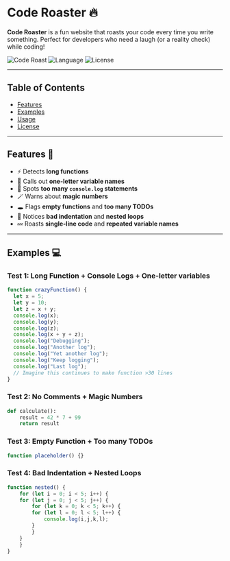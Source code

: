 # Code Roaster 🔥

**Code Roaster** is a fun website that roasts your code every time you write something. Perfect for developers who need a laugh (or a reality check) while coding!  

![Code Roast](https://img.shields.io/badge/Status-Active-brightgreen) ![Language](https://img.shields.io/badge/Language-JavaScript%20%7C%20Python-blue) ![License](https://img.shields.io/badge/License-MIT-yellow)

---

## Table of Contents

- [Features](#features)  
- [Examples](#examples)  
- [Usage](#usage)  
- [License](#license)  

---

## Features 🎯

- ⚡ Detects **long functions**  
- 🤯 Calls out **one-letter variable names**  
- 📝 Spots **too many `console.log` statements**  
- 🪄 Warns about **magic numbers**  
- 🕳️ Flags **empty functions** and **too many TODOs**  
- 🎨 Notices **bad indentation** and **nested loops**  
- 💤 Roasts **single-line code** and **repeated variable names**  

---

## Examples 💻

### Test 1: Long Function + Console Logs + One-letter variables
```javascript
function crazyFunction() {
  let x = 5;
  let y = 10;
  let z = x + y;
  console.log(x);
  console.log(y);
  console.log(z);
  console.log(x + y + z);
  console.log("Debugging");
  console.log("Another log");
  console.log("Yet another log");
  console.log("Keep logging");
  console.log("Last log");
  // Imagine this continues to make function >30 lines
}
```

### Test 2: No Comments + Magic Numbers
```python
def calculate():
    result = 42 * 7 + 99
    return result
```

### Test 3: Empty Function + Too many TODOs
```javascript
function placeholder() {}
```

### Test 4: Bad Indentation + Nested Loops
```javascript
function nested() {
    for (let i = 0; i < 5; i++) {
	for (let j = 0; j < 5; j++) {
	    for (let k = 0; k < 5; k++) {
		for (let l = 0; l < 5; l++) {
		    console.log(i,j,k,l);
		}
	    }
	}
    }
}
```